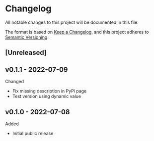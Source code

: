 # Changelog

All notable changes to this project will be documented in this file.

The format is based on [Keep a Changelog](https://keepachangelog.com/en/1.0.0/),
and this project adheres to [Semantic Versioning](https://semver.org/spec/v2.0.0.html).

## [Unreleased]

## v0.1.1 - 2022-07-09

Changed

- Fix missing description in PyPi page
- Test version using dynamic value

## v0.1.0 - 2022-07-08

Added

- Initial public release
